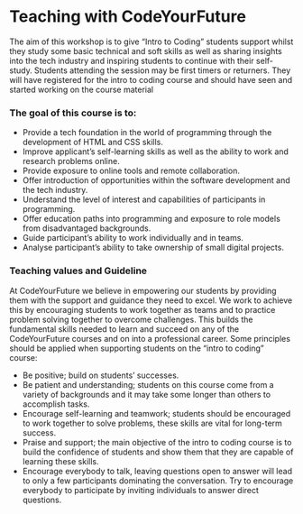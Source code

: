 # Teaching with CodeYourFuture

The aim of this workshop is to give “Intro to Coding” students support whilst they study some basic technical and soft skills as well as sharing insights into the tech industry and inspiring students to continue with their self-study. Students attending the session may be first timers or returners. They will have registered for the intro to coding course and should have seen and started working on the course material

### **The goal of this course is to:**

* Provide a tech foundation in the world of programming through the development of HTML and CSS skills.
* Improve applicant’s self-learning skills as well as the ability to work and research problems online.
* Provide exposure to online tools and remote collaboration.
* Offer introduction of opportunities within the software development and the tech industry.
* Understand the level of interest and capabilities of participants in programming.
* Offer education paths into programming and exposure to role models from disadvantaged backgrounds.
* Guide participant’s ability to work individually and in teams.
* Analyse participant’s ability to take ownership of small digital projects.

### **Teaching values and Guideline**

At CodeYourFuture we believe in empowering our students by providing them with the support and guidance they need to excel. We work to achieve this by encouraging students to work together as teams and to practice problem solving together to overcome challenges. This builds the fundamental skills needed to learn and succeed on any of the CodeYourFuture courses and on into a professional career. Some principles should be applied when supporting students on the “intro to coding” course:

* Be positive; build on students’ successes.
* Be patient and understanding; students on this course come from a variety of backgrounds and it may take some longer than others to accomplish tasks.
* Encourage self-learning and teamwork; students should be encouraged to work together to solve problems, these skills are vital for long-term success.
* Praise and support; the main objective of the intro to coding course is to build the confidence of students and show them that they are capable of learning these skills.&#x20;
* Encourage everybody to talk, leaving questions open to answer will lead to only a few participants dominating the conversation. Try to encourage everybody to participate by inviting individuals to answer direct questions.
